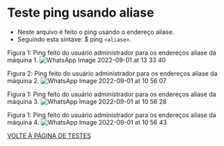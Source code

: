
# Teste ping usando aliase

- Neste arquivo é feito o ping usando o endereço aliase.
- Seguindo esta sintaxe:  $ ping ``<aliase>``.

Figura 1: Ping feito do usuário administrador para os endereços aliase da máquina 1.
![WhatsApp Image 2022-09-01 at 13 33 40](https://user-images.githubusercontent.com/97605797/187969032-1e86b22a-dcf7-4860-bf97-708bbc845bd5.jpeg)

Figura 2: Ping feito do usuário administrador para os endereços aliase da máquina 2.
![WhatsApp Image 2022-09-01 at 10 56 07](https://user-images.githubusercontent.com/97605797/187969039-f31b1525-d08a-4c4f-992c-c07ca57b5d47.jpeg)

Figura 1: Ping feito do usuário administrador para os endereços aliase da máquina 3.
![WhatsApp Image 2022-09-01 at 10 56 28](https://user-images.githubusercontent.com/97605797/187969038-0cef0caa-3ef8-4f07-aa02-98a16c0c2925.jpeg)

Figura 1: Ping feito do usuário administrador para os endereços aliase da máquina 4.
![WhatsApp Image 2022-09-01 at 10 56 43](https://user-images.githubusercontent.com/97605797/187969035-a5363db1-5847-41ba-87a9-abeddaf7259c.jpeg)


[VOLTE À PÁGINA DE TESTES](https://github.com/laurargs/RedeApolo/blob/main/RedeApolo-main/RedeApolo-main/testes.md)

